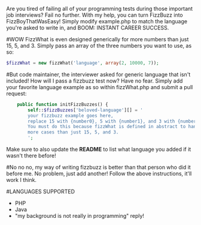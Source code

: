 Are you tired of failing all of your programming tests during those important job interviews? Fail no further. With my help, you can turn FizzBuzz into FizzBoyThatWasEasy! Simply modify example.php to match the language you're asked to write in, and BOOM: INSTANT CAREER SUCCESS.

#WOW
FizzWhat is even designed generically for more numbers than just 15, 5, and 3. Simply pass an array of the three numbers
you want to use, as so:

```php
$fizzWhat = new fizzWhat('language', array(2, 10000, 7));
```



#But code maintainer, the interviewer asked for generic language that isn't included! How will I pass a fizzbuzz test now?
Have no fear. Simply add your favorite language example as so within fizzWhat.php and submit a pull request:

```php
	public function initFizzBuzzes() {
		self::$fizzBuzzes['beloved-language'][] = '
		your fizzbuzz example goes here,
		replace 15 with {number0}, 5 with {number1}, and 3 with {number2}.
		You must do this because fizzWhat is defined in abstract to handle
		more cases than just 15, 5, and 3.
		';
```

Make sure to also update the **README** to list what language you added if it wasn't there before! 

#No no no, my way of writing fizzbuzz is better than that person who did it before me.
No problem, just add another! Follow the above instructions, it'll work I think.

#LANGUAGES SUPPORTED

* PHP
* Java
* "my background is not really in programming" reply!
